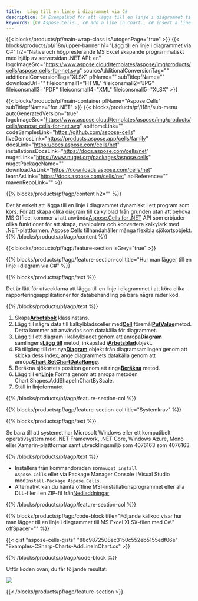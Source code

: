 ```yaml
---
title:  Lägg till en linje i diagrammet via C#
description: C# Exempelkod för att lägga till en linje i diagrammet till Excel med hjälp av .NET Library. Använd den här koden för att lägga till en linje i diagrammet till MS Excel i VB.NET, Asp.NET eller någon .NET-baserad applikation.
keywords: [C# Aspose.Cells., c# add a line in chart., c# insert a line in chart., c# create a line in chart]
---
```

{{< blocks/products/pf/main-wrap-class isAutogenPage="true" >}}
{{< blocks/products/pf/i18n/upper-banner h1="Lägg till en linje i diagrammet via C#" h2="Native och högpresterande MS Excel skapande programmatiskt med hjälp av serversidan .NET API: er." logoImageSrc="https://www.aspose.cloud/templates/aspose/img/products/cells/aspose_cells-for-net.svg" sourceAdditionalConversionTag="" additionalConversionTag="XLSX" pfName="" subTitlepfName="" downloadUrl="" fileiconsmall1="HTML" fileiconsmall2="JPG" fileiconsmall3="PDF" fileiconsmall4="XML" fileiconsmall5="XLSX" >}}

{{< blocks/products/pf/main-container pfName="Aspose.Cells" subTitlepfName="for .NET" >}}
{{< blocks/products/pf/i18n/sub-menu autoGeneratedVersion="true" logoImageSrc="https://www.aspose.cloud/templates/aspose/img/products/cells/aspose_cells-for-net.svg" apiHomeLink="" codeSamplesLink="https://github.com/aspose-cells" liveDemosLink="https://products.aspose.app/cells/family" docsLink="https://docs.aspose.com/cells/net" installationsDocsLink="https://docs.aspose.com/cells/net" nugetLink="https://www.nuget.org/packages/aspose.cells" nugetPackageName="" downloadAsLink="https://downloads.aspose.com/cells/net" learnAsLink="https://docs.aspose.com/cells/net" apiReference="" mavenRepoLink="" >}}

{{% blocks/products/pf/agp/content h2="" %}}

Det är enkelt att lägga till en linje i diagrammet dynamiskt i ett program som körs. För att skapa olika diagram till kalkylblad från grunden utan att behöva MS Office, kommer vi att använda[Aspose.Cells for .NET](https://products.aspose.com/cells/net) API som erbjuder olika funktioner för att skapa, manipulera och konvertera kalkylark med .NET-plattformen. Aspose.Cells tillhandahåller många flexibla sjökortsobjekt.
{{% /blocks/products/pf/agp/content %}}

{{< blocks/products/pf/agp/feature-section isGrey="true" >}}

{{% blocks/products/pf/agp/feature-section-col title="Hur man lägger till en linje i diagram via C#" %}}

{{% blocks/products/pf/agp/text %}}

 Det är lätt för utvecklarna att lägga till en linje i diagrammet i att köra olika rapporteringsapplikationer för databehandling på bara några rader kod.

{{% /blocks/products/pf/agp/text %}}

1.  Skapa[**Arbetsbok**](https://reference.aspose.com/cells/net/aspose.cells/workbook) klassinstans.
1.  Lägg till några data till kalkylbladsceller med[**Cell**](https://reference.aspose.com/cells/net/aspose.cells/cell) föremål[**PutValue**](https://reference.aspose.com/cells/net/aspose.cells/cell/methods/putvalue/index)metod.
 Detta kommer att användas som datakälla för diagrammet.
1.  Lägg till ett diagram i kalkylbladet genom att anropa[**Diagram**](https://reference.aspose.com/cells/net/aspose.cells.charts/chartcollection) samlingens[**Lägg till**](https://reference.aspose.com/cells/net/aspose.cells.charts/chartcollection/methods/add) metod, inkapslad i[**Arbetsblad**](https://reference.aspose.com/cells/net/aspose.cells/worksheet)objekt.
1.  Få tillgång till det nya[**Diagram**](https://reference.aspose.com/cells/net/aspose.cells.charts/chart) objekt från diagramsamlingen genom att skicka dess index, ange diagrammets datakälla genom att anropa[**Chart.SetChartDataRange**](https://https://reference.aspose.com/cells/net/aspose.cells.charts/chart/methods/setchartdatarange).
1.  Beräkna sjökortets position genom att ringa[**Beräkna**](https://https://reference.aspose.com/cells/net/aspose.cells.charts/chart/methods/Calculate) metod.
1.  Lägg till en[**Linje**](https://reference.aspose.com/cells/net/aspose.cells.drawing/shape/properties/msodrawingtype) Forma genom att anropa metoden Chart.Shapes.AddShapeInChartByScale.
1. Ställ in linjeformatet

{{% /blocks/products/pf/agp/feature-section-col %}}

{{% blocks/products/pf/agp/feature-section-col title="Systemkrav" %}}

{{% blocks/products/pf/agp/text %}}

Se bara till att systemet har Microsoft Windows eller ett kompatibelt operativsystem med .NET Framework, .NET Core, Windows Azure, Mono eller Xamarin-plattformar samt utvecklingsmiljö som 4076163 som 4076163.

{{% /blocks/products/pf/agp/text %}}

-  Installera från kommandoraden som<code>nuget install Aspose.Cells</code> eller via Package Manager Console i Visual Studio med<code>Install-Package Aspose.Cells</code>.
-  Alternativt kan du hämta offline MSI-installationsprogrammet eller alla DLL-filer i en ZIP-fil från<a href="https://downloads.aspose.com/cells/net">Nedladdningar</a>

{{% /blocks/products/pf/agp/feature-section-col %}}

{{% blocks/products/pf/agp/code-block title="Följande källkod visar hur man lägger till en linje i diagrammet till MS Excel XLSX-filen med C#." offSpacer="" %}}

{{< gist "aspose-cells-gists" "88c9872508ec3150c552eb5155edf06e" "Examples-CSharp-Charts-AddLineInChart.cs" >}}

{{% /blocks/products/pf/agp/code-block %}}

Utför koden ovan, du får följande resultat:

![](line-in-chart.png)

{{< /blocks/products/pf/agp/feature-section >}}


<!-- aboutfile Starts -->

